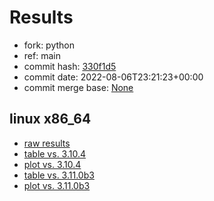 # Results

- fork: python
- ref: main
- commit hash: [330f1d5](https://github.com/python/cpython/commit/330f1d5)
- commit date: 2022-08-06T23:21:23+00:00
- commit merge base: [None](https://github.com/python/cpython/commit/None)

## linux x86_64

- [raw results](bm-20220806-linux-x86_64-python-main-3.12.0a1+-330f1d5.json)
- [table vs. 3.10.4](bm-20220806-linux-x86_64-python-main-3.12.0a1+-330f1d5-vs-3.10.4.md)
- [plot vs. 3.10.4](bm-20220806-linux-x86_64-python-main-3.12.0a1+-330f1d5-vs-3.10.4.png)
- [table vs. 3.11.0b3](bm-20220806-linux-x86_64-python-main-3.12.0a1+-330f1d5-vs-3.11.0b3.md)
- [plot vs. 3.11.0b3](bm-20220806-linux-x86_64-python-main-3.12.0a1+-330f1d5-vs-3.11.0b3.png)

